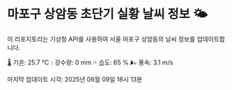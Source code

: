 
# 마포구 상암동 초단기 실황 날씨 정보 🌤️

이 리포지토리는 기상청 API를 사용하여 서울 마포구 상암동의 날씨 정보를 업데이트합니다. 

🌡️ 기온: 25.7 ℃
💧 강수량: 0 mm
💦 습도: 65 %
🌬️ 풍속: 3.1 m/s

마지막 업데이트 시각: 2025년 06월 09일 18시 13분    

